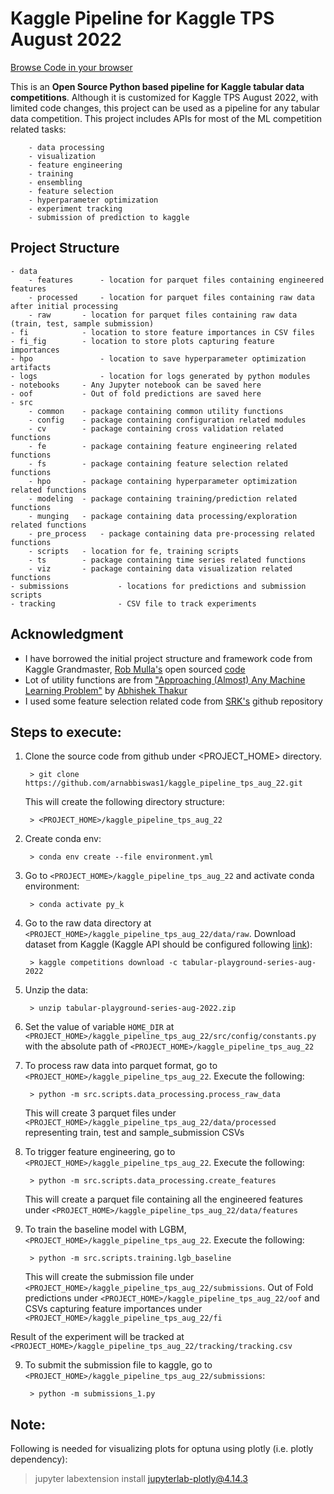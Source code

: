 # Kaggle Pipeline for **Kaggle TPS August 2022**

[Browse Code in your browser](https://github.dev/arnabbiswas1/kaggle_pipeline_tps_aug_22/edit/main/README.md)

This is an **Open Source Python based pipeline for Kaggle tabular data competitions**. Although it is customized for Kaggle TPS August 2022, with limited code changes, this project can be used as a pipeline for any tabular data competition. This project includes APIs for most of the ML competition related tasks:

		- data processing
		- visualization
		- feature engineering
		- training
		- ensembling
		- feature selection
		- hyperparameter optimization
		- experiment tracking
		- submission of prediction to kaggle

## Project Structure
```
- data				
    - features	 	- location for parquet files containing engineered features
    - processed	 	- location for parquet files containing raw data after initial processing
    - raw	 	- location for parquet files containing raw data (train, test, sample submission)
- fi 		 	- location to store feature importances in CSV files
- fi_fig 	 	- location to store plots capturing feature importances
- hpo            	- location to save hyperparameter optimization artifacts
- logs           	- location for logs generated by python modules 
- notebooks	 	- Any Jupyter notebook can be saved here
- oof		 	- Out of fold predictions are saved here
- src			
	- common	- package containing common utility functions
	- config	- package containing configuration related modules
	- cv		- package containing cross validation related functions
	- fe		- package containing feature engineering related functions
	- fs		- package containing feature selection related functions
	- hpo		- package containing hyperparameter optimization related functions
	- modeling	- package containing training/prediction related functions
	- munging	- package containing data processing/exploration related functions
	- pre_process	- package containing data pre-processing related functions
	- scripts	- location for fe, training scripts
	- ts		- package containing time series related functions
	- viz		- package containing data visualization related functions
- submissions           - locations for predictions and submission scripts
- tracking              - CSV file to track experiments
```

## Acknowledgment
- I have borrowed the initial project structure and framework code from Kaggle Grandmaster, [Rob Mulla's](https://www.kaggle.com/robikscube) open sourced [code](https://github.com/RobMulla/kaggle-ieee-fraud-detection)
- Lot of utility functions are from ["Approaching (Almost) Any Machine Learning Problem"](https://github.com/abhishekkrthakur/approachingalmost) by [Abhishek Thakur](https://www.kaggle.com/abhishek)
- I used some feature selection related code from [SRK's](https://www.kaggle.com/sudalairajkumar) github repository

## Steps to execute:

1. Clone the source code from github under <PROJECT_HOME> directory.

        > git clone https://github.com/arnabbiswas1/kaggle_pipeline_tps_aug_22.git

    This will create the following directory structure:
    
        > <PROJECT_HOME>/kaggle_pipeline_tps_aug_22

2. Create conda env:

        > conda env create --file environment.yml

3. Go to `<PROJECT_HOME>/kaggle_pipeline_tps_aug_22` and activate conda environment:

        > conda activate py_k

3. Go to the raw data directory at `<PROJECT_HOME>/kaggle_pipeline_tps_aug_22/data/raw`. Download dataset from Kaggle (Kaggle API should be configured following [link](https://www.kaggle.com/docs/api#getting-started-installation-&-authentication)):

        > kaggle competitions download -c tabular-playground-series-aug-2022

4. Unzip the data:

        > unzip tabular-playground-series-aug-2022.zip

5. Set the value of variable `HOME_DIR` at `<PROJECT_HOME>/kaggle_pipeline_tps_aug_22/src/config/constants.py` with the absolute path of `<PROJECT_HOME>/kaggle_pipeline_tps_aug_22`

6. To process raw data into parquet format, go to `<PROJECT_HOME>/kaggle_pipeline_tps_aug_22`. Execute the following:

        > python -m src.scripts.data_processing.process_raw_data

    This will create 3 parquet files under `<PROJECT_HOME>/kaggle_pipeline_tps_aug_22/data/processed` representing train, test and sample_submission CSVs

7. To trigger feature engineering, go to `<PROJECT_HOME>/kaggle_pipeline_tps_aug_22`. Execute the following:

        > python -m src.scripts.data_processing.create_features

   This will create a parquet file containing all the engineered features under `<PROJECT_HOME>/kaggle_pipeline_tps_aug_22/data/features`

8. To train the baseline model with LGBM, `<PROJECT_HOME>/kaggle_pipeline_tps_aug_22`. Execute the following:

        > python -m src.scripts.training.lgb_baseline

     This will create the submission file under `<PROJECT_HOME>/kaggle_pipeline_tps_aug_22/submissions`. Out of Fold predictions under `<PROJECT_HOME>/kaggle_pipeline_tps_aug_22/oof` and CSVs capturing feature importances under `<PROJECT_HOME>/kaggle_pipeline_tps_aug_22/fi`

Result of the experiment will be tracked at `<PROJECT_HOME>/kaggle_pipeline_tps_aug_22/tracking/tracking.csv`

9. To submit the submission file to kaggle, go to `<PROJECT_HOME>/kaggle_pipeline_tps_aug_22/submissions`:

        > python -m submissions_1.py

## Note:

Following is needed for visualizing plots for optuna using plotly (i.e. plotly dependency):

> jupyter labextension install jupyterlab-plotly@4.14.3

